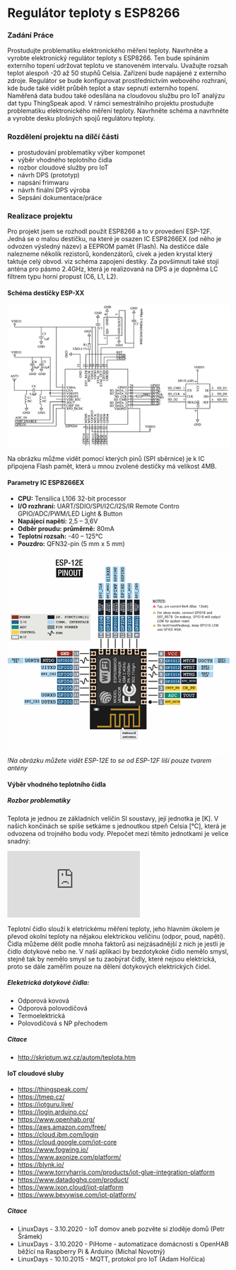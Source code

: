 # Regulátor teploty s ESP8266

### Zadání Práce
Prostudujte problematiku elektronického měření teploty. Navrhněte a vyrobte elektronický regulátor teploty s ESP8266. Ten bude spínáním externího topení udržovat teplotu ve stanoveném intervalu. Uvažujte rozsah teplot alespoň -20 až 50 stupňů Celsia. Zařízení bude napájené z externího zdroje. Regulátor se bude konfigurovat prostřednictvím webového rozhraní, kde bude také vidět průběh teplot a stav sepnutí externího topení. Naměřená data budou také odesílána na cloudovou službu pro IoT analýzu dat typu ThingSpeak apod. V rámci semestrálního projektu prostudujte problematiku elektronického měření teploty. Navrhněte schéma a navrhněte a vyrobte desku plošných spojů regulátoru teploty.

### Rozdělení projektu na dílčí části
* prostudování problematiky výber komponet
* výběr vhodného teplotního čidla
* rozbor cloudové služby pro IoT
* návrh DPS (prototyp)
* napsání frimwaru
* návrh finální DPS výroba
* Sepsání dokumentace/práce   

### Realizace projektu

Pro projekt jsem se rozhodl použít ESP8266 a to v provedení ESP-12F. Jedná se o malou destičku, na které je osazen IC ESP8266EX (od něho je odvozen výsledný název) a EEPROM pamět (Flash). Na destičce dále nalezneme několik rezistorů, kondenzátorů, cívek a jeden krystal který taktuje celý obvod. viz schéma zapojení destiky. Za povšimnutí také stojí anténa pro pásmo 2.4GHz, která je realizovaná na DPS a je dopněma LC filtrem typu horní propust (C6, L1, L2).

#### Schéma destičky ESP-XX

![ESPdeskSchema](Image/ESP8266-module-circuit-diagram.ppm)   

Na obrázku můžme vidět pomocí kterých pinů (SPI sběrnice) je k IC připojena Flash pamět, která u mnou zvolené destičky má velikost 4MB.

#### Parametry IC ESP8266EX

* **CPU:** Tensilica L106 32-bit processor
* **I/O rozhraní:** UART/SDIO/SPI/I2C/I2S/IR Remote Contro GPIO/ADC/PWM/LED Light & Button
* **Napájecí napětí:** 2,5 – 3,6V
* **Odběr proudu: průměrně:** 80mA
* **Teplotní rozsah:** -40 – 125°C
* **Pouzdro:** QFN32-pin (5 mm x 5 mm)

![ESP-12E PINOUT](Image/ESP-12E_PINOUT.png)
*!Na obrázku můžete vidět ESP-12E to se od ESP-12F liší pouze tvarem antény*

#### Výběr vhodného teplotního čidla

##### Rozbor problematiky

Teplota je jednou ze základních veličin SI soustavy, její jednotka je [K]. V našich končinách se spíše setkáme s jednoutkou stpeň Celsia [°C], která je odvozena od trojného bodu vody. Přepočet mezi těmito jednotkami je velice snadný:

![obr](https://latex.codecogs.com/gif.latex?%5Cinline%20T_%7BC%7D%20%3D%20T_%7BK%7D%20-%20273%2C15)

Teplotní čidlo slouží k eletrickému měření teploty, jeho hlavním úkolem je převod okolní teploty na nějakou elektrickou veličinu (odpor, poud, napětí). Čidla můžeme dělit podle mnoha faktorů asi nejzásadnější z nich je jestli je čidlo dotykové nebo ne. V naší aplikaci by bezdotykoké čidlo nemělo smysl, stejně tak by nemělo smysl se tu zaobýrat čidly, které nejsou elektrická, proto se dále zaměřím pouze na dělení dotykových elektrických čidel.  

##### Eleketrická dotykové čidla:

* Odporová kovová
* Odporová polovodičová
* Termoelektrická
* Polovodičová s NP přechodem


##### Citace

* http://skriptum.wz.cz/autom/teplota.htm


#### IoT cloudové sluby

* https://thingspeak.com/
* https://tmep.cz/
* https://iotguru.live/
* https://login.arduino.cc/
* https://www.openhab.org/
* https://aws.amazon.com/free/
* https://cloud.ibm.com/login
* https://cloud.google.com/iot-core
* https://www.fogwing.io/
* https://www.axonize.com/platform/
* https://blynk.io/
* https://www.torryharris.com/products/iot-glue-integration-platform
* https://www.datadoghq.com/product/
* https://www.ixon.cloud/iiot-platform
* https://www.bevywise.com/iot-platform/



##### Citace

* LinuxDays - 3.10.2020 - IoT domov aneb pozvěte si zloděje domů (Petr Šrámek)
* LinuxDays - 3.10.2020 - PiHome - automatizace domácnosti s OpenHAB běžící na Raspberry Pi & Arduino (Michal Novotný)
* LinuxDays - 10.10.2015 - MQTT, protokol pro IoT (Adam Hořčica)
